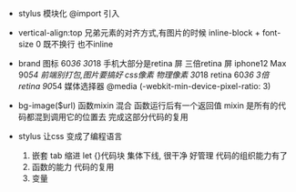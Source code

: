  - stylus 模块化
    @import 引入

- vertical-align:top
    兄弟元素的对齐方式,有图片的时候
    inline-block + font-size 0 既不换行 也不inline

- brand 图标 60*36
    30*18 手机大部分是retina 屏
    三倍retina 屏 iphone12 Max
    90*54
    前端别打包,图片要搞好
    css像素 物理像素 30*18
    retina 60*36
    3倍 retina 90*54
    媒体选择器
    @media (-webkit-min-device-pixel-ratio: 3)

- bg-image($url) 函数mixin 混合
    函数运行后有一个返回值
    mixin 是所有的代码都混到调用它的位置去
    完成这部分代码的复用

- stylus 让css 变成了编程语言
    1. 嵌套 tab 缩进 let {}代码块
        集体下线, 很干净 好管理 代码的组织能力有了
    2. 函数的能力 代码的复用
    3. 变量
